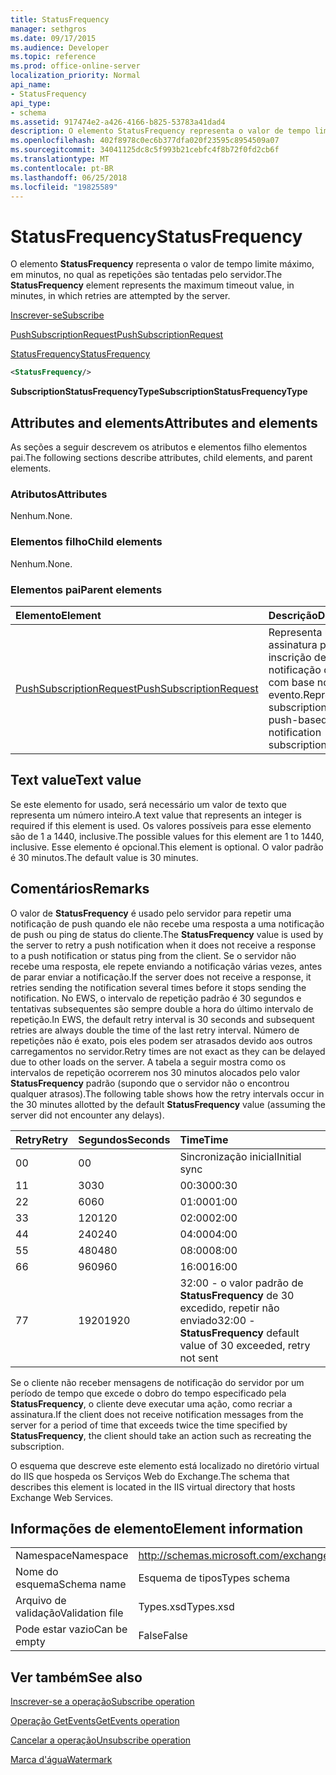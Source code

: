 ```yaml
---
title: StatusFrequency
manager: sethgros
ms.date: 09/17/2015
ms.audience: Developer
ms.topic: reference
ms.prod: office-online-server
localization_priority: Normal
api_name:
- StatusFrequency
api_type:
- schema
ms.assetid: 917474e2-a426-4166-b825-53783a41dad4
description: O elemento StatusFrequency representa o valor de tempo limite máximo, em minutos, no qual as repetições são tentadas pelo servidor.
ms.openlocfilehash: 402f8978c0ec6b377dfa020f23595c8954509a07
ms.sourcegitcommit: 34041125dc8c5f993b21cebfc4f8b72f0fd2cb6f
ms.translationtype: MT
ms.contentlocale: pt-BR
ms.lasthandoff: 06/25/2018
ms.locfileid: "19825589"
---
```

# <a name="statusfrequency"></a><span data-ttu-id="578fd-103">StatusFrequency</span><span class="sxs-lookup"><span data-stu-id="578fd-103">StatusFrequency</span></span>

<span data-ttu-id="578fd-104">O elemento **StatusFrequency** representa o valor de tempo limite máximo, em minutos, no qual as repetições são tentadas pelo servidor.</span><span class="sxs-lookup"><span data-stu-id="578fd-104">The **StatusFrequency** element represents the maximum timeout value, in minutes, in which retries are attempted by the server.</span></span> 
  
[<span data-ttu-id="578fd-105">Inscrever-se</span><span class="sxs-lookup"><span data-stu-id="578fd-105">Subscribe</span></span>](subscribe.md)
  
[<span data-ttu-id="578fd-106">PushSubscriptionRequest</span><span class="sxs-lookup"><span data-stu-id="578fd-106">PushSubscriptionRequest</span></span>](pushsubscriptionrequest.md)
  
[<span data-ttu-id="578fd-107">StatusFrequency</span><span class="sxs-lookup"><span data-stu-id="578fd-107">StatusFrequency</span></span>](statusfrequency.md)
  
```XML
<StatusFrequency/>
```

 <span data-ttu-id="578fd-108">**SubscriptionStatusFrequencyType**</span><span class="sxs-lookup"><span data-stu-id="578fd-108">**SubscriptionStatusFrequencyType**</span></span>
## <a name="attributes-and-elements"></a><span data-ttu-id="578fd-109">Attributes and elements</span><span class="sxs-lookup"><span data-stu-id="578fd-109">Attributes and elements</span></span>

<span data-ttu-id="578fd-110">As seções a seguir descrevem os atributos e elementos filho elementos pai.</span><span class="sxs-lookup"><span data-stu-id="578fd-110">The following sections describe attributes, child elements, and parent elements.</span></span>
  
### <a name="attributes"></a><span data-ttu-id="578fd-111">Atributos</span><span class="sxs-lookup"><span data-stu-id="578fd-111">Attributes</span></span>

<span data-ttu-id="578fd-112">Nenhum.</span><span class="sxs-lookup"><span data-stu-id="578fd-112">None.</span></span>
  
### <a name="child-elements"></a><span data-ttu-id="578fd-113">Elementos filho</span><span class="sxs-lookup"><span data-stu-id="578fd-113">Child elements</span></span>

<span data-ttu-id="578fd-114">Nenhum.</span><span class="sxs-lookup"><span data-stu-id="578fd-114">None.</span></span>
  
### <a name="parent-elements"></a><span data-ttu-id="578fd-115">Elementos pai</span><span class="sxs-lookup"><span data-stu-id="578fd-115">Parent elements</span></span>

|<span data-ttu-id="578fd-116">**Elemento**</span><span class="sxs-lookup"><span data-stu-id="578fd-116">**Element**</span></span>|<span data-ttu-id="578fd-117">**Descrição**</span><span class="sxs-lookup"><span data-stu-id="578fd-117">**Description**</span></span>|
|:-----|:-----|
|[<span data-ttu-id="578fd-118">PushSubscriptionRequest</span><span class="sxs-lookup"><span data-stu-id="578fd-118">PushSubscriptionRequest</span></span>](pushsubscriptionrequest.md) <br/> |<span data-ttu-id="578fd-119">Representa uma assinatura para uma inscrição de notificação de push com base no evento.</span><span class="sxs-lookup"><span data-stu-id="578fd-119">Represents a subscription to a push-based event notification subscription.</span></span>  <br/> |
   
## <a name="text-value"></a><span data-ttu-id="578fd-120">Text value</span><span class="sxs-lookup"><span data-stu-id="578fd-120">Text value</span></span>

<span data-ttu-id="578fd-121">Se este elemento for usado, será necessário um valor de texto que representa um número inteiro.</span><span class="sxs-lookup"><span data-stu-id="578fd-121">A text value that represents an integer is required if this element is used.</span></span> <span data-ttu-id="578fd-122">Os valores possíveis para esse elemento são de 1 a 1440, inclusive.</span><span class="sxs-lookup"><span data-stu-id="578fd-122">The possible values for this element are 1 to 1440, inclusive.</span></span> <span data-ttu-id="578fd-123">Esse elemento é opcional.</span><span class="sxs-lookup"><span data-stu-id="578fd-123">This element is optional.</span></span> <span data-ttu-id="578fd-124">O valor padrão é 30 minutos.</span><span class="sxs-lookup"><span data-stu-id="578fd-124">The default value is 30 minutes.</span></span>
  
## <a name="remarks"></a><span data-ttu-id="578fd-125">Comentários</span><span class="sxs-lookup"><span data-stu-id="578fd-125">Remarks</span></span>

<span data-ttu-id="578fd-126">O valor de **StatusFrequency** é usado pelo servidor para repetir uma notificação de push quando ele não recebe uma resposta a uma notificação de push ou ping de status do cliente.</span><span class="sxs-lookup"><span data-stu-id="578fd-126">The **StatusFrequency** value is used by the server to retry a push notification when it does not receive a response to a push notification or status ping from the client.</span></span> <span data-ttu-id="578fd-127">Se o servidor não recebe uma resposta, ele repete enviando a notificação várias vezes, antes de parar enviar a notificação.</span><span class="sxs-lookup"><span data-stu-id="578fd-127">If the server does not receive a response, it retries sending the notification several times before it stops sending the notification.</span></span> <span data-ttu-id="578fd-128">No EWS, o intervalo de repetição padrão é 30 segundos e tentativas subsequentes são sempre double a hora do último intervalo de repetição.</span><span class="sxs-lookup"><span data-stu-id="578fd-128">In EWS, the default retry interval is 30 seconds and subsequent retries are always double the time of the last retry interval.</span></span> <span data-ttu-id="578fd-129">Número de repetições não é exato, pois eles podem ser atrasados devido aos outros carregamentos no servidor.</span><span class="sxs-lookup"><span data-stu-id="578fd-129">Retry times are not exact as they can be delayed due to other loads on the server.</span></span> <span data-ttu-id="578fd-130">A tabela a seguir mostra como os intervalos de repetição ocorrerem nos 30 minutos alocados pelo valor **StatusFrequency** padrão (supondo que o servidor não o encontrou qualquer atrasos).</span><span class="sxs-lookup"><span data-stu-id="578fd-130">The following table shows how the retry intervals occur in the 30 minutes allotted by the default **StatusFrequency** value (assuming the server did not encounter any delays).</span></span> 
  
|<span data-ttu-id="578fd-131">**Retry**</span><span class="sxs-lookup"><span data-stu-id="578fd-131">**Retry**</span></span>|<span data-ttu-id="578fd-132">**Segundos**</span><span class="sxs-lookup"><span data-stu-id="578fd-132">**Seconds**</span></span>|<span data-ttu-id="578fd-133">**Time**</span><span class="sxs-lookup"><span data-stu-id="578fd-133">**Time**</span></span>|
|:-----|:-----|:-----|
|<span data-ttu-id="578fd-134">0</span><span class="sxs-lookup"><span data-stu-id="578fd-134">0</span></span>  <br/> |<span data-ttu-id="578fd-135">0</span><span class="sxs-lookup"><span data-stu-id="578fd-135">0</span></span>  <br/> |<span data-ttu-id="578fd-136">Sincronização inicial</span><span class="sxs-lookup"><span data-stu-id="578fd-136">Initial sync</span></span>  <br/> |
|<span data-ttu-id="578fd-137">1</span><span class="sxs-lookup"><span data-stu-id="578fd-137">1</span></span>  <br/> |<span data-ttu-id="578fd-138">30</span><span class="sxs-lookup"><span data-stu-id="578fd-138">30</span></span>  <br/> |<span data-ttu-id="578fd-139">00:30</span><span class="sxs-lookup"><span data-stu-id="578fd-139">00:30</span></span>  <br/> |
|<span data-ttu-id="578fd-140">2</span><span class="sxs-lookup"><span data-stu-id="578fd-140">2</span></span>  <br/> |<span data-ttu-id="578fd-141">60</span><span class="sxs-lookup"><span data-stu-id="578fd-141">60</span></span>  <br/> |<span data-ttu-id="578fd-142">01:00</span><span class="sxs-lookup"><span data-stu-id="578fd-142">01:00</span></span>  <br/> |
|<span data-ttu-id="578fd-143">3</span><span class="sxs-lookup"><span data-stu-id="578fd-143">3</span></span>  <br/> |<span data-ttu-id="578fd-144">120</span><span class="sxs-lookup"><span data-stu-id="578fd-144">120</span></span>  <br/> |<span data-ttu-id="578fd-145">02:00</span><span class="sxs-lookup"><span data-stu-id="578fd-145">02:00</span></span>  <br/> |
|<span data-ttu-id="578fd-146">4</span><span class="sxs-lookup"><span data-stu-id="578fd-146">4</span></span>  <br/> |<span data-ttu-id="578fd-147">240</span><span class="sxs-lookup"><span data-stu-id="578fd-147">240</span></span>  <br/> |<span data-ttu-id="578fd-148">04:00</span><span class="sxs-lookup"><span data-stu-id="578fd-148">04:00</span></span>  <br/> |
|<span data-ttu-id="578fd-149">5</span><span class="sxs-lookup"><span data-stu-id="578fd-149">5</span></span>  <br/> |<span data-ttu-id="578fd-150">480</span><span class="sxs-lookup"><span data-stu-id="578fd-150">480</span></span>  <br/> |<span data-ttu-id="578fd-151">08:00</span><span class="sxs-lookup"><span data-stu-id="578fd-151">08:00</span></span>  <br/> |
|<span data-ttu-id="578fd-152">6</span><span class="sxs-lookup"><span data-stu-id="578fd-152">6</span></span>  <br/> |<span data-ttu-id="578fd-153">960</span><span class="sxs-lookup"><span data-stu-id="578fd-153">960</span></span>  <br/> |<span data-ttu-id="578fd-154">16:00</span><span class="sxs-lookup"><span data-stu-id="578fd-154">16:00</span></span>  <br/> |
|<span data-ttu-id="578fd-155">7</span><span class="sxs-lookup"><span data-stu-id="578fd-155">7</span></span>  <br/> |<span data-ttu-id="578fd-156">1920</span><span class="sxs-lookup"><span data-stu-id="578fd-156">1920</span></span>  <br/> |<span data-ttu-id="578fd-157">32:00 - o valor padrão de **StatusFrequency** de 30 excedido, repetir não enviado</span><span class="sxs-lookup"><span data-stu-id="578fd-157">32:00 - **StatusFrequency** default value of 30 exceeded, retry not sent</span></span>  <br/> |
   
<span data-ttu-id="578fd-158">Se o cliente não receber mensagens de notificação do servidor por um período de tempo que excede o dobro do tempo especificado pela **StatusFrequency**, o cliente deve executar uma ação, como recriar a assinatura.</span><span class="sxs-lookup"><span data-stu-id="578fd-158">If the client does not receive notification messages from the server for a period of time that exceeds twice the time specified by **StatusFrequency**, the client should take an action such as recreating the subscription.</span></span> 
  
<span data-ttu-id="578fd-159">O esquema que descreve este elemento está localizado no diretório virtual do IIS que hospeda os Serviços Web do Exchange.</span><span class="sxs-lookup"><span data-stu-id="578fd-159">The schema that describes this element is located in the IIS virtual directory that hosts Exchange Web Services.</span></span>
  
## <a name="element-information"></a><span data-ttu-id="578fd-160">Informações de elemento</span><span class="sxs-lookup"><span data-stu-id="578fd-160">Element information</span></span>

|||
|:-----|:-----|
|<span data-ttu-id="578fd-161">Namespace</span><span class="sxs-lookup"><span data-stu-id="578fd-161">Namespace</span></span>  <br/> |http://schemas.microsoft.com/exchange/services/2006/types  <br/> |
|<span data-ttu-id="578fd-162">Nome do esquema</span><span class="sxs-lookup"><span data-stu-id="578fd-162">Schema name</span></span>  <br/> |<span data-ttu-id="578fd-163">Esquema de tipos</span><span class="sxs-lookup"><span data-stu-id="578fd-163">Types schema</span></span>  <br/> |
|<span data-ttu-id="578fd-164">Arquivo de validação</span><span class="sxs-lookup"><span data-stu-id="578fd-164">Validation file</span></span>  <br/> |<span data-ttu-id="578fd-165">Types.xsd</span><span class="sxs-lookup"><span data-stu-id="578fd-165">Types.xsd</span></span>  <br/> |
|<span data-ttu-id="578fd-166">Pode estar vazio</span><span class="sxs-lookup"><span data-stu-id="578fd-166">Can be empty</span></span>  <br/> |<span data-ttu-id="578fd-167">False</span><span class="sxs-lookup"><span data-stu-id="578fd-167">False</span></span>  <br/> |
   
## <a name="see-also"></a><span data-ttu-id="578fd-168">Ver também</span><span class="sxs-lookup"><span data-stu-id="578fd-168">See also</span></span>



[<span data-ttu-id="578fd-169">Inscrever-se a operação</span><span class="sxs-lookup"><span data-stu-id="578fd-169">Subscribe operation</span></span>](subscribe-operation.md)
  
[<span data-ttu-id="578fd-170">Operação GetEvents</span><span class="sxs-lookup"><span data-stu-id="578fd-170">GetEvents operation</span></span>](getevents-operation.md)
  
[<span data-ttu-id="578fd-171">Cancelar a operação</span><span class="sxs-lookup"><span data-stu-id="578fd-171">Unsubscribe operation</span></span>](unsubscribe-operation.md)
  
[<span data-ttu-id="578fd-172">Marca d'água</span><span class="sxs-lookup"><span data-stu-id="578fd-172">Watermark</span></span>](watermark.md)

